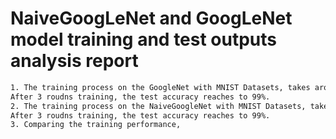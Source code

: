 # NaiveGoogLeNet and GoogLeNet model training and test outputs analysis report

```bash
1. The training process on the GoogleNet with MNIST Datasets, takes around 1min40secs to train the model per epoch (based on the timer I added in the training code).
After 3 roudns training, the test accuracy reaches to 99%.
2. The training process on the NaiveGoogleNet with MNIST Datasets, takes around 1min40secs to train the model per epoch (based on the timer I added in the training code).
After 3 roudns training, the test accuracy reaches to 99%.
3. Comparing the training performance, 
```
